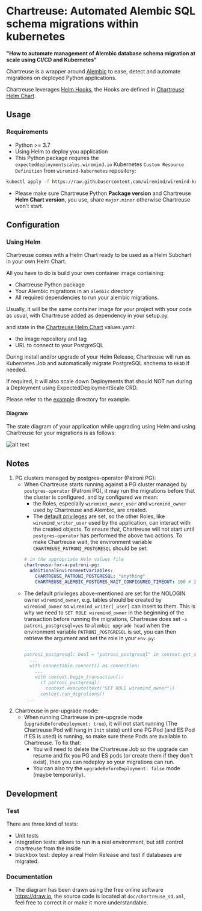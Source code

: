 # Chartreuse: Automated Alembic SQL schema migrations within kubernetes

**"How to automate management of Alembic database schema migration at scale using CI/CD and Kubernetes"**

Chartreuse is a wrapper around [Alembic](https://alembic.sqlalchemy.org) to ease,
detect and automate migrations on deployed Python applications.

Chartreuse leverages [Helm Hooks](https://helm.sh/docs/topics/charts_hooks/), the Hooks are defined in [Chartreuse Helm Chart](https://github.com/wiremind/wiremind-helm-charts/tree/main/charts/chartreuse).

## Usage

### Requirements

- Python >= 3.7
- Using Helm to deploy you application
- This Python package requires the `expecteddeploymentscales.wiremind.io` Kubernetes `Custom Resource Definition` from `wiremind-kubernetes` repository:

```bash
kubectl apply -f https://raw.githubusercontent.com/wiremind/wiremind-kubernetes/main/CustomResourceDefinition-expecteddeploymentscales.yaml
```

- Please make sure Chartreuse Python **Package version** and Chartreuse **Helm Chart version**, you use, share `major.minor` otherwise Chartreuse won't start.

## Configuration

### Using Helm

Chartreuse comes with a Helm Chart ready to be used as a Helm Subchart in your own Helm Chart.

All you have to do is build your own container image containing:

- Chartreuse Python package
- Your Alembic migrations in an `alembic` directory
- All required dependencies to run your alembic migrations.

Usually, it will be the same container image for your project with your code as usual, with Chartreuse added as dependency in your setup.py.

and state in the [Chartreuse Helm Chart](https://github.com/wiremind/wiremind-helm-charts/tree/main/charts/chartreuse) values.yaml:

- the image repository and tag
- URL to connect to your PostgreSQL

During install and/or upgrade of your Helm Release, Chartreuse will run as Kubernetes Job and automatically migrate PostgreSQL shchema to `HEAD` if needed.

If required, it will also scale down Deployments that should NOT run during a Deployment using ExpectedDeploymentScale CRD.

Please refer to the [example](example) directory for example.

#### Diagram

The state diagram of your application while upgrading using Helm and using Chartreuse for your migrations is as follows:

![alt text](doc/chartreuse_sd.png)

## Notes

1. PG clusters managed by postgres-operator (Patroni PG):
    - When Chartreuse starts running against a PG cluster managed by `postgres-operator` (Patroni PG), it may run the migrations before that the cluster is configured, and by configured we mean:
      - the Roles, especially `wiremind_owner_user` and `wiremind_owner` used by Chartreuse and Alembic, are created.
      - The [default privileges](https://www.postgresql.org/docs/12/sql-alterdefaultprivileges.html) are set, so the other Roles, like `wiremind_writer_user` used by the application, can interact with the created objects.
    To ensure that, Chartreuse will not start until `postgres-operator` has performed the above two actions. To make Chartreuse wait, the environment variable `CHARTREUSE_PATRONI_POSTGRESQL` should be set:
      ```yaml
      # in the appropriate Helm values file
      chartreuse-for-a-patroni-pg:
        additionalEnvironmentVariables:
          CHARTREUSE_PATRONI_POSTGRESQL: "anything"
          CHARTREUSE_ALEMBIC_POSTGRES_WAIT_CONFIGURED_TIMEOUT: 100 # It's set to 60s by default
      ```
    - The default privileges above-mentioned are set for the NOLOGIN owner `wiremind_owner`, e.g. tables should be created by `wiremind_owner` so `wiremind_writer[_user]` can insert to them. This is why we need to `SET ROLE wiremind_owner` in the beginning of the transaction before running the migrations, Chartreuse does set `-x patroni_postgresql=yes` to `alembic upgrade head` when the environment variable `PATRONI_POSTGRESQL` is set, you can then retrieve the argument and set the role in your `env.py`:
      ```yaml
      ...
      patroni_postgresql: bool = "patroni_postgresql" in context.get_x_argument(as_dictionary=True)
        ...
        with connectable.connect() as connection:
          ...
          with context.begin_transaction():
            if patroni_postgresql:
              context.execute(text("SET ROLE wiremind_owner"))
            context.run_migrations()
       ...
      ```
2. Chartreuse in pre-upgrade mode:
    - When running Chartreuse in pre-upgrade mode (`upgradeBeforeDeployment: true`), it will not start running (The Chartreuse Pod will hang in `Init` state) until one PG Pod (and ES Pod if ES is used) is running, so make sure these Pods are available to Chartreuse. To fix that:
      - You will need to delete the Chartreuse Job so the upgrade can resume and fix you PG and ES pods (or create them if they don't exist), then you can redeploy so your migrations can run.
      - You can also try the `upgradeBeforeDeployment: false` mode (maybe temporarily).

## Development

### Test

There are three kind of tests:

- Unit tests
- Integration tests: allows to run in a real environment, but still control chartreuse from the inside
- blackbox test: deploy a real Helm Release and test if databases are migrated.

### Documentation

- The diagram has been drawn using the free online software https://draw.io, the
source code is located at `doc/chartreuse_sd.xml`, feel free
to correct it or make it more understandable.
